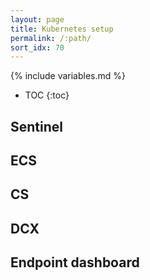 ```yaml
---
layout: page
title: Kubernetes setup
permalink: /:path/
sort_idx: 70
---
```


{% include variables.md %}

* TOC
{:toc}

## Sentinel
## ECS
## CS
## DCX
## Endpoint dashboard

